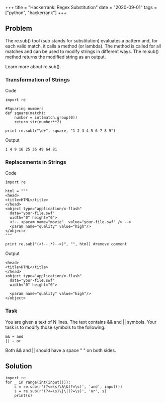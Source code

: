 +++
title = "Hackerrank: Regex Substitution"
date = "2020-09-01"
tags = ["python", "hackerrank"]
+++

## Problem

The re.sub() tool (sub stands for substitution) evaluates a pattern and, for each valid match, it calls a method (or lambda).
The method is called for all matches and can be used to modify strings in different ways.
The re.sub() method returns the modified string as an output.

Learn more about re.sub().

### Transformation of Strings

Code
```
import re

#Squaring numbers
def square(match):
    number = int(match.group(0))
    return str(number**2)

print re.sub(r"\d+", square, "1 2 3 4 5 6 7 8 9")
```

Output
```
1 4 9 16 25 36 49 64 81
```

### Replacements in Strings

Code
```
import re

html = """
<head>
<title>HTML</title>
</head>
<object type="application/x-flash" 
  data="your-file.swf" 
  width="0" height="0">
  <!-- <param name="movie"  value="your-file.swf" /> -->
  <param name="quality" value="high"/>
</object>
"""

print re.sub("(<!--.*?-->)", "", html) #remove comment
```

Output
```
<head>
<title>HTML</title>
</head>
<object type="application/x-flash" 
  data="your-file.swf" 
  width="0" height="0">

  <param name="quality" value="high"/>
</object>
```
### Task

You are given a text of N lines. The text contains && and || symbols.
Your task is to modify those symbols to the following:

```
&& → and
|| → or
```

Both && and || should have a space " " on both sides.

## Solution

```
import re
for _ in range(int(input())):
    s = re.sub(r'(?<=\s)\&\&(?=\s)', 'and', input())
    s = re.sub(r'(?<=\s)\|\|(?=\s)', 'or', s)
    print(s)
```
